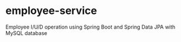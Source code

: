 # employee-service
Employee I/U/D operation using Spring Boot and Spring Data JPA with MySQL database
